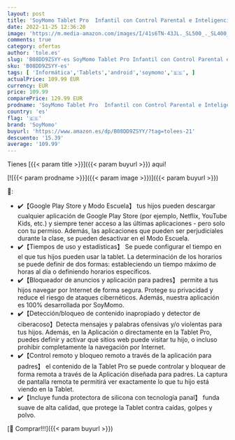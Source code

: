 ```yaml
---
layout: post
title: 'SoyMomo Tablet Pro  Infantil con Control Parental e Inteligencia Artificial  para niños con WiFi Bluetooth y 8”  FHD  32 GB Almacenamiento  2 GB RAM  Android  con cámara y Funda de Silicona  Rosa '
date: 2022-11-25 12:36:20
image: 'https://m.media-amazon.com/images/I/41s6TN-43JL._SL500_._SL400_.jpg'
comments: true
category: ofertas
author: 'tole.es'
slug: 'B08DD9ZSYY-es SoyMomo Tablet Pro Infantil con Control Parental e...'
sku: 'B08DD9ZSYY-es'
tags: [ 'Informática','Tablets','android','soymomo','🇪🇸', ]
actualPrice: 109.99 EUR
currency: EUR
price: 109.99
comparePrice: 129.99 EUR
prodname: 'SoyMomo Tablet Pro  Infantil con Control Parental e Inteligencia Artificial  para niños con WiFi Bluetooth y 8”  FHD  32 GB Almacenamiento  2 GB RAM  Android  con cámara y Funda de Silicona  Rosa '
country: 'es'
flag: '🇪🇸'
brand: 'SoyMomo'
buyurl: 'https://www.amazon.es/dp/B08DD9ZSYY/?tag=tolees-21'
descuento: '15.39'
average: '109.99'
---
```


Tienes [{{< param title >}}]({{< param buyurl >}}) aqui!

[![{{< param prodname >}}]({{< param image >}})]({{< param buyurl >}})

🔎:

- ✔️【Google Play Store y Modo Escuela】 tus hijos pueden descargar cualquier aplicación de Google Play Store (por ejemplo, Netflix, YouTube Kids, etc.) y siempre tener acceso a las últimas aplicaciones - pero solo con tu permiso. Además, las aplicaciones que pueden ser perjudiciales durante la clase, se pueden desactivar en el Modo Escuela.
- ✔️【Tiempos de uso y estadísticas】 Se puede configurar el tiempo en el que tus hijos pueden usar la tablet. La determinación de los horarios se puede definir de dos formas: estableciendo un tiempo máximo de horas al día o definiendo horarios específicos.
- ✔️【Bloqueador de anuncios y aplicación para padres】 permite a tus hijos navegar por Internet de forma segura. Protege su privacidad y reduce el riesgo de ataques cibernéticos. Además, nuestra aplicación es 100% desarrollada por SoyMomo.
- ✔️【Detección/bloqueo de contenido inapropiado y detector de ciberacoso】Detecta mensajes y palabras ofensivas y/o violentas para tus hijos. Además, en la Aplicación o directamente en la Tablet Pro, puedes definir y activar qué sitios web puede visitar tu hijo, o incluso prohibir completamente la navegación por Internet.
- ✔️【Control remoto y bloqueo remoto a través de la aplicación para padres】 el contenido de la Tablet Pro se puede controlar y bloquear de forma remota a través de la Aplicación diseñada para padres. La captura de pantalla remota te permitirá ver exactamente lo que tu hijo está viendo en la Tablet.
- ✔️【Incluye funda protectora de silicona con tecnología panal】 funda suave de alta calidad, que protege la Tablet contra caídas, golpes y polvo.

[🛒 Comprar!!!]({{< param buyurl >}})
